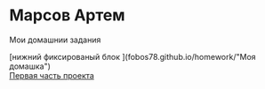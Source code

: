 # Марсов Артем
Мои домашнии задания

[нижний фиксированый блок ](fobos78.github.io/homework/"Моя домашка")  
[Первая часть проекта](fobos78.github.io/project1/ "проект")
